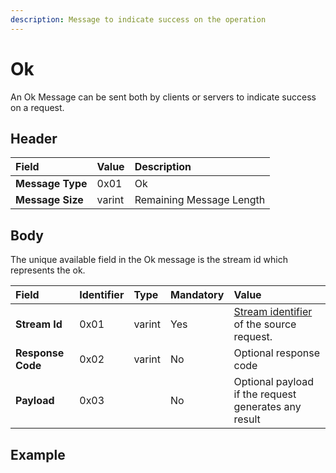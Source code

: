 ```yaml
---
description: Message to indicate success on the operation
---
```


# Ok

An Ok Message can be sent both by clients or servers to indicate success on a request. 

## Header

| Field | Value | Description |
| :--- | :--- | :--- |
| **Message Type** | 0x01 | Ok |
| **Message Size** | varint | Remaining Message Length |

## Body

The unique available field in the Ok message is the stream id which represents the ok.

| Field | Identifier | Type | Mandatory | Value |
| :--- | :--- | :--- | :--- | :--- |
| **Stream Id** | 0x01 | varint | Yes | [Stream identifier](../definitions.md#stream-identifier) of the source request. |
| **Response Code** | 0x02 | varint | No | Optional response code |
| **Payload** | 0x03 |  | No | Optional payload if the request generates any result |

## Example

### 

### 

